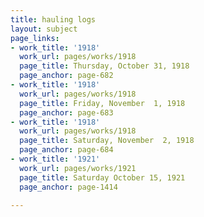 ```yaml
---
title: hauling logs
layout: subject
page_links:
- work_title: '1918'
  work_url: pages/works/1918
  page_title: Thursday, October 31, 1918
  page_anchor: page-682
- work_title: '1918'
  work_url: pages/works/1918
  page_title: Friday, November  1, 1918
  page_anchor: page-683
- work_title: '1918'
  work_url: pages/works/1918
  page_title: Saturday, November  2, 1918
  page_anchor: page-684
- work_title: '1921'
  work_url: pages/works/1921
  page_title: Saturday October 15, 1921
  page_anchor: page-1414

---
```

